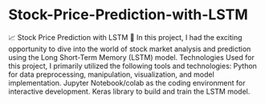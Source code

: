 # Stock-Price-Prediction-with-LSTM
📈 Stock Price Prediction with LSTM 🚀 In this project, I had the exciting opportunity to dive into the world of stock market analysis and prediction using the Long Short-Term Memory (LSTM) model. Technologies Used for this project, I primarily utilized the following tools and technologies: Python for data preprocessing, manipulation, visualization, and model implementation. Jupyter Notebook/colab as the coding environment for interactive development. Keras library to build and train the LSTM model.
